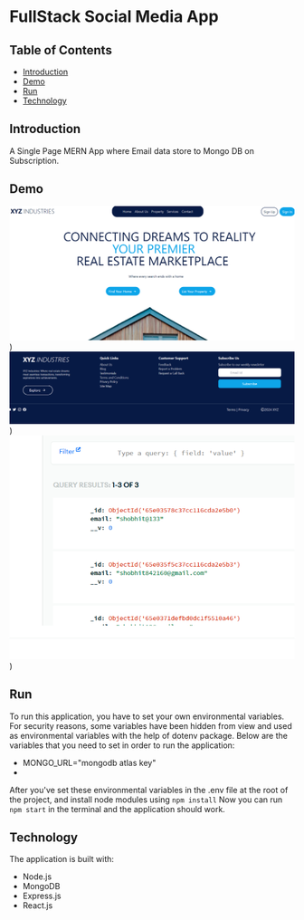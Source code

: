 # FullStack Social Media App

## Table of Contents
- [Introduction](#introduction)
- [Demo](#demo)
- [Run](#run)
- [Technology](#technology)

## Introduction
A Single Page  MERN App where Email data  store to Mongo DB on Subscription.


## Demo
![image](https://github.com/ShobhitNair/mernassignment/blob/main/server/client/public/assets/Screenshot%202024-02-29%20163557.png))
![image](https://github.com/ShobhitNair/mernassignment/blob/main/server/client/public/assets/Screenshot%202024-02-29%20163614.png))
![image](https://github.com/ShobhitNair/mernassignment/blob/main/server/client/public/assets/Screenshot%202024-02-29%20163143.png))


## Run

To run this application, you have to set your own environmental variables. For security reasons, some variables have been hidden from view and used as environmental variables with the help of dotenv package. Below are the variables that you need to set in order to run the application:
- MONGO_URL="mongodb atlas key"
- 
After you've set these environmental variables in the .env file at the root of the project, and install node modules using  `npm install`
Now you can run `npm start` in the terminal and the application should work.

## Technology
The application is built with:
- Node.js 
- MongoDB
- Express.js 
- React.js
  

